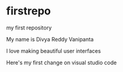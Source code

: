 # firstrepo
my first repository

My name is Divya Reddy Vanipanta

I love making beautiful user interfaces

Here's my first change on visual studio code